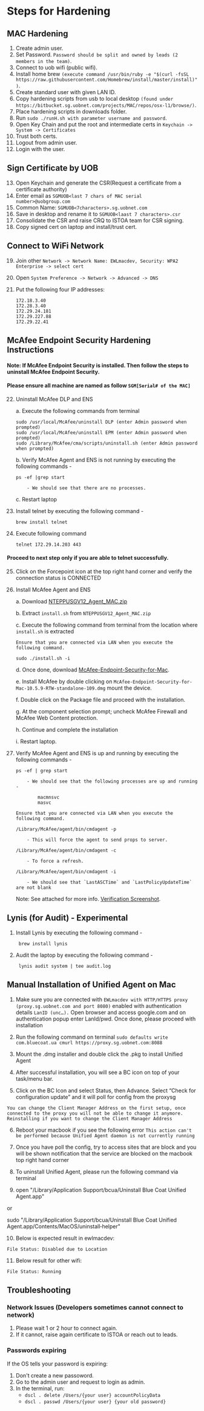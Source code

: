 # Steps for Hardening

## MAC Hardening 

1. Create admin user.
2. Set Password. `Password should be split and owned by leads (2 members in the team)`.
3. Connect to uob wifi (public wifi).
4. Install home brew `(execute command /usr/bin/ruby -e "$(curl -fsSL https://raw.githubusercontent.com/Homebrew/install/master/install)")`.
5. Create standard user with given LAN ID.
6. Copy hardening scripts from usb to local desktop `(found under https://bitbucket.sg.uobnet.com/projects/MAC/repos/osx-l1/browse/)`.
7. Place hardening scripts in downloads folder.
8. Run `sudo ./runH.sh with parameter username and password`.
9. Open Key Chain and put the root and intermediate certs in `Keychain -> System -> Certificates`
10. Trust both certs.
11. Logout from admin user.
12. Login with the user.

## Sign Certificate by UOB

13. Open Keychain and generate the CSR(Request a certificate from a certificate authority)
14. Enter email as `SGMUOB<last 7 chars of MAC serial number>@uobgroup.com`
15. Common Name: `SGMUOB<7characters>.sg.uobnet.com` 
16. Save in desktop and rename it to `SGMUOB<laast 7 characters>.csr`
17. Consolidate the CSR and raise CRQ to ISTOA team for CSR signing. 
18. Copy signed cert on laptop and install/trust cert.

## Connect to WiFi Network

19. Join other `Network -> Network Name: EWLmacdev, Security: WPA2 Enterprise -> select cert`
20. Open `System Preference -> Network -> Advanced -> DNS`
21. Put the following four IP addresses:

		172.18.3.40
        172.28.3.40
		172.29.24.181
		172.29.227.88
		172.29.22.41



## McAfee Endpoint Security Hardening Instructions

#### Note: If McAfee Endpoint Security is installed. Then follow the steps to uninstall McAfee Endpoint Security. 
#### Please ensure all machine are named as follow `SGM[Serial# of the MAC]`


22. Uninstall McAfee DLP and ENS
    	
	a. Execute the following commands from terminal
	
		sudo /usr/local/McAfee/uninstall DLP (enter Admin password when prompted)
		sudo /usr/local/McAfee/uninstall EPM (enter Admin password when prompted)
		sudo /Library/McAfee/cma/scripts/uninstall.sh (enter Admin password when prompted)

	b. Verify McAfee Agent and ENS is not running by executing the following commands - 
	
		ps -ef |grep start

			- We should see that there are no processes.

	c. Restart laptop


23. Install telnet by executing the following command -

		brew install telnet


24. Execute following command 
	
		telnet 172.29.14.203 443

#### Proceed to next step only if you are able to telnet successfully.

25. Click on the Forcepoint icon at the top right hand corner and verify the connection status is CONNECTED

26. Install McAfee Agent and ENS

	a. Download [NTEPPUSGV12_Agent_MAC.zip](https://bitbucket.sg.uobnet.com/projects/MAC/repos/osx-l1/browse/McAfee/NTEPPUSGV12_Agent_MAC.zip)

	b. Extract `install.sh` from `NTEPPUSGV12_Agent_MAC.zip`
	
	c. Execute the following command from terminal from the location where `install.sh` is extracted

		Ensure that you are connected via LAN when you execute the following command.

		sudo ./install.sh -i

	d. Once done, download [McAfee-Endpoint-Security-for-Mac](https://bitbucket.sg.uobnet.com/projects/MAC/repos/osx-l1/browse/McAfee/McAfee-Endpoint-Security-for-Mac-10.5.9-RTW-standalone-109.dmg).
	
	e. Install McAfee by double clicking on `McAfee-Endpoint-Security-for-Mac-10.5.9-RTW-standalone-109.dmg` mount the device.
	
	f. Double click on the Package file and proceed with the installation.
	
	g. At the component selection prompt; uncheck McAfee Firewall and McAfee Web Content protection.
	
	h. Continue and complete the installation
	
	i. Restart laptop.

27. Verify McAfee Agent and ENS is up and running by executing the following commands - 
	
		ps -ef | grep start

			- We should see that the following processes are up and running -
				
				macmnsvc 
				masvc

		Ensure that you are connected via LAN when you execute the following command.
		
		/Library/McAfee/agent/bin/cmdagent -p

			- This will force the agent to send props to server.

		/Library/McAfee/agent/bin/cmdagent -c

			- To force a refresh.

		/Library/McAfee/agent/bin/cmdagent -i

			- We should see that `LastASCTime` and `LastPolicyUpdateTime` are not blank
 

	Note: See attached for more info. [Verification Screenshot](https://bitbucket.sg.uobnet.com/projects/MAC/repos/osx-l1/browse/McAfee/verify.jpg).

## Lynis (for Audit) - Experimental

1. Install Lynis by executing the following command -

		brew install lynis

2. Audit the laptop by executing the following command - 

		lynis audit system | tee audit.log


## Manual Installation of Unified Agent on Mac

1. Make sure you are connected with `EWLmacdev with HTTP/HTTPS proxy (proxy.sg.uobnet.com and port 8080)` enabled with authentication details `LanID (unc…).` Open browser and access google.com and on authentication popup enter LanId/pwd. Once done, please proceed with installation

2. Run the following command on terminal
`sudo defaults write com.bluecoat.ua cmurl https://proxy.sg.uobnet.com:8088`

3. Mount the .dmg installer and double click the .pkg to install Unified Agent

4. After successful installation, you will see a BC icon on top of your task/menu bar.

5. Click on the BC Icon and select Status, then Advance. Select “Check for configuration update” and it will poll for config from the proxysg

`You can change the Client Manager Address on the first setup, once connected to the proxy you will not be able to change it anymore. Reinstalling if you want to change the Client Manager Address`

6. Reboot your macbook if you see the following error
`This action can't be performed because Unified Agent daemon is not currently running`

7. Once you have poll the config, try to access sites that are block and you will be shown notification that the service are blocked on the macbook top right hand corner

8. To uninstall Unified Agent, please run the following command via terminal

9. open "/Library/Application Support/bcua/Uninstall Blue Coat Unified Agent.app" 

or

sudo "/Library/Application Support/bcua/Uninstall Blue Coat Unified Agent.app/Contents/MacOS/uninstall‐helper"


10. Below is expected result in ewlmacdev:

`File Status: Disabled due to Location`

11. Below result for other wifi:

`File Status: Running`



## Troubleshooting 


### Network Issues (Developers sometimes cannot connect to network)

1. Please wait 1 or 2 hour to connect again.
2. If it cannot, raise again certificate to ISTOA or reach out to leads.


### Passwords expiring

If the OS tells your password is expiring:

1. Don't create a new passoword.
2. Go to the admin user and request to login as admin.
3. In the terminal, run:
	- `dscl . delete /Users/{your user} accountPolicyData`
	- `dscl . passwd /Users/{your user} {your old password}`

    
    
